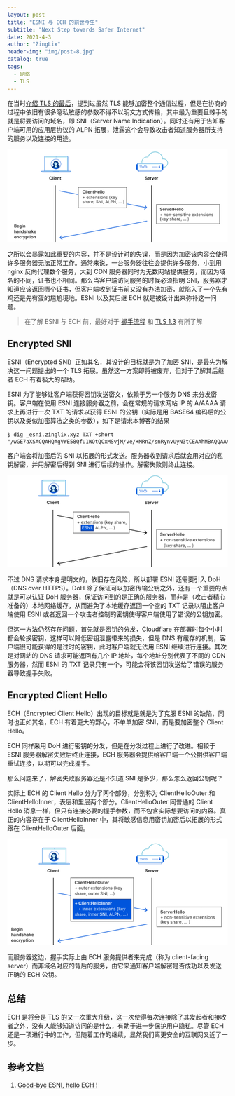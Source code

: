 ```yaml
---
layout: post
title: "ESNI 与 ECH 的前世今生"
subtitle: "Next Step towards Safer Internet"
date: 2021-4-3
author: "ZingLix"
header-img: "img/post-8.jpg"
catalog: true
tags:
  - 网络
  - TLS
---
```


在当时[介绍 TLS 的最后](/2019/05/07/tls-handshake/#总结)，提到过虽然 TLS 能够加密整个通信过程，但是在协商的过程中依旧有很多隐私敏感的参数不得不以明文方式传输，其中最为重要且棘手的就是将要访问的域名，即 SNI（Server Name Indication）。同时还有用于告知客户端可用的应用层协议的 ALPN 拓展，泄露这个会导致攻击者知道服务器所支持的服务以及连接的用途。

![](/img/in-post/TLS/ech-1.png)

之所以会暴露如此重要的内容，并不是设计时的失误，而是因为加密该内容会使得许多服务器无法正常工作。通常来说，一台服务器往往会提供许多服务，小到用 nginx 反向代理数个服务，大到 CDN 服务器同时为无数网站提供服务，而因为域名的不同，证书也不相同。那么当客户端访问服务的时候必须指明 SNI，服务器才知道应该返回哪个证书，但客户端收到证书前又没有办法加密，就陷入了一个先有鸡还是先有蛋的尴尬境地。ESNI 以及其后继 ECH 就是被设计出来弥补这一问题。

> 在了解 ESNI 与 ECH 前，最好对于 [握手流程](/2019/05/07/tls-handshake/#握手流程) 和 [TLS 1.3](/2021/04/05/tls-13/) 有所了解

## Encrypted SNI

ESNI（Encrypted SNI）正如其名，其设计的目标就是为了加密 SNI，是最先为解决这一问题提出的一个 TLS 拓展。虽然这一方案即将被废弃，但对于了解其后继者 ECH 有着极大的帮助。

ESNI 为了能够让客户端获得密钥发送密文，依赖于另一个服务 DNS 来分发密钥。客户端在使用 ESNI 连接服务器之前，会在常规的请求网站 IP 的 A/AAAA 请求上再进行一次 TXT 的请求以获得 ESNI 的公钥（实际是用 BASE64 编码后的公钥以及类似加密算法之类的参数），如下是请求本博客的结果

```
$ dig _esni.zinglix.xyz TXT +short
"/wGE7aXSACQAHQAgVWE58Qfu1WOtQCxMSvjM/ve/+MRnZ/snRynvUyN3tCEAAhMBAQQAAAAAYGQd8AAAAABgbAbwAAA="
```

客户端会将加密后的 SNI 以拓展的形式发送。服务器收到请求后就会用对应的私钥解密，并用解密后得到 SNI 进行后续的操作。解密失败则终止连接。

![](/img/in-post/TLS/ech-2.png)

不过 DNS 请求本身是明文的，依旧存在风险，所以部署 ESNI 还需要引入 DoH（DNS over HTTPS）。DoH 除了保证可以加密传输公钥之外，还有一个重要的点就是可以认证 DoH 服务器，保证访问到的是正确的服务器，而非是（攻击者精心准备的）本地网络缓存，从而避免了本地缓存返回一个空的 TXT 记录以阻止客户端使用 ESNI 或者返回一个攻击者控制的密钥使得客户端使用了错误的公钥加密。

但这一方法仍然存在问题，首先就是密钥的分发，Cloudflare 在部署时每个小时都会轮换密钥，这样可以降低密钥泄露带来的损失，但是 DNS 有缓存的机制，客户端很可能获得的是过时的密钥，此时客户端就无法用 ESNI 继续进行连接。其次是对网站的 DNS 请求可能返回有几个 IP 地址，每个地址分别代表了不同的 CDN 服务器，然而 ESNI 的 TXT 记录只有一个，可能会将该密钥发送给了错误的服务器导致握手失败。

## Encrypted Client Hello

ECH（Encrypted Client Hello）出现的目标就是就是为了克服 ESNI 的缺陷，同时也正如其名，ECH 有着更大的野心，不单单加密 SNI，而是要加密整个 Client Hello。

ECH 同样采用 DoH 进行密钥的分发，但是在分发过程上进行了改进。相较于 ESNI 服务器解密失败后终止连接，ECH 服务器会提供给客户端一个公钥供客户端重试连接，以期可以完成握手。

那么问题来了，解密失败服务器还是不知道 SNI 是多少，那么怎么返回公钥呢？

实际上 ECH 的 Client Hello 分为了两个部分，分别称为 ClientHelloOuter 和 ClientHelloInner，表层和里层两个部分。ClientHelloOuter 同普通的 Client Hello 消息一样，但只有连接必要的握手参数，而不包含实际想要访问的内容。真正的内容存在于 ClientHelloInner 中，其将敏感信息用密钥加密后以拓展的形式跟在 ClientHelloOuter 后面。

![](/img/in-post/TLS/ech-3.png)

而服务器这边，握手实际上由 ECH 服务提供者来完成（称为 client-facing server）而非域名对应的背后的服务，由它来通知客户端解密是否成功以及发送正确的 ECH 公钥。

## 总结

ECH 是将会是 TLS 的又一次重大升级，这一次使得每次连接除了其发起者和接收者之外，没有人能够知道访问的是什么，有助于进一步保护用户隐私。尽管 ECH 还是一项进行中的工作，但随着工作的继续，显然我们离更安全的互联网又近了一步。

## 参考文档

1. [Good-bye ESNI, hello ECH !](https://blog.cloudflare.com/encrypted-client-hello/)